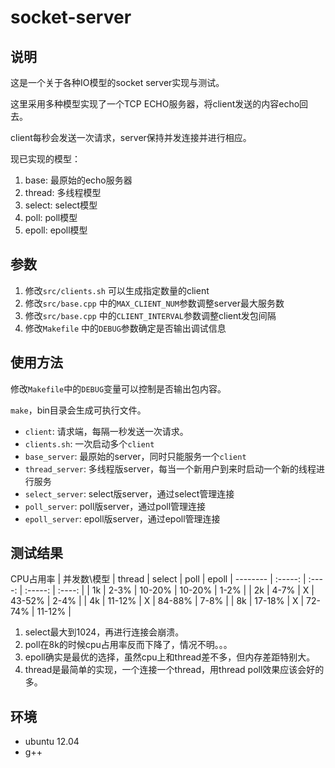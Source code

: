 socket-server
=============

说明
----

这是一个关于各种IO模型的socket server实现与测试。

这里采用多种模型实现了一个TCP ECHO服务器，将client发送的内容echo回去。

client每秒会发送一次请求，server保持并发连接并进行相应。

现已实现的模型：

1. base: 最原始的echo服务器
2. thread: 多线程模型
3. select: select模型
4. poll: poll模型
5. epoll: epoll模型

参数
----

1. 修改`src/clients.sh` 可以生成指定数量的client
2. 修改`src/base.cpp` 中的`MAX_CLIENT_NUM`参数调整server最大服务数
3. 修改`src/base.cpp` 中的`CLIENT_INTERVAL`参数调整client发包间隔
4. 修改`Makefile` 中的`DEBUG`参数确定是否输出调试信息

使用方法
-------

修改`Makefile`中的`DEBUG`变量可以控制是否输出包内容。

`make`，bin目录会生成可执行文件。

* `client`: 请求端，每隔一秒发送一次请求。
* `clients.sh`: 一次启动多个`client`
* `base_server`: 最原始的server，同时只能服务一个`client`
* `thread_server`: 多线程版server，每当一个新用户到来时启动一个新的线程进行服务
* `select_server`: select版server，通过select管理连接
* `poll_server`: poll版server，通过poll管理连接
* `epoll_server`: epoll版server，通过epoll管理连接

测试结果
--------

CPU占用率
| 并发数\模型        | thread   |  select  | poll | epoll
| --------   | :-----:  | :----:  | :-----:  | :----:  |
| 1k    | 2-3%    | 10-20% | 10-20% | 1-2% |
| 2k    | 4-7%    | X      | 43-52% | 2-4% |
| 4k    | 11-12%  | X      | 84-88% | 7-8% |
| 8k    | 17-18%  | X      | 72-74% | 11-12% |

1. select最大到1024，再进行连接会崩溃。
2. poll在8k的时候cpu占用率反而下降了，情况不明。。。
3. epoll确实是最优的选择，虽然cpu上和thread差不多，但内存差距特别大。
4. thread是最简单的实现，一个连接一个thread，用thread poll效果应该会好的多。

环境
----

* ubuntu 12.04
* g++
